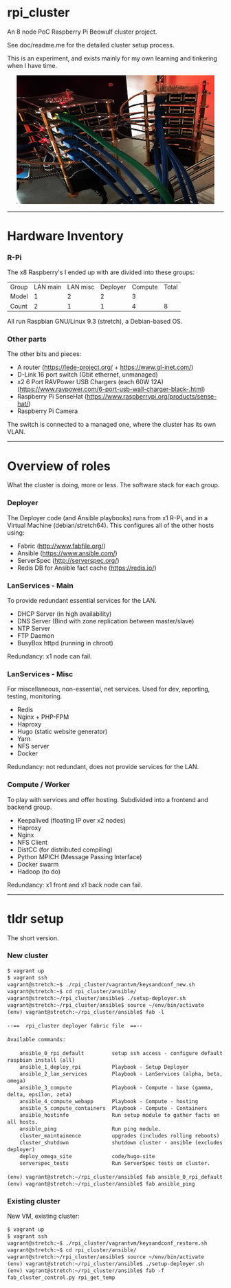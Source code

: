# rpi_cluster

An 8 node PoC Raspberry Pi Beowulf cluster project.

See doc/readme.me for the detailed cluster setup process.

This is an experiment, and exists mainly for my own learning and tinkering when I have time.

<p align="center">
  <img width="460" height="300" src="https://github.com/craig-m/rpi_cluster/raw/master/doc/pictures/pi_towers1.jpg">
</p>

---

# Hardware Inventory

### R-Pi

The x8 Raspberry's I ended up with are divided into these groups:

<table>
<tbody>
<tr>
  <td>Group</td>
  <td>LAN main</td>
  <td>LAN misc</td>
  <td>Deployer</td>
  <td>Compute</td>
  <td>Total</td>
</tr>
<tr>
  <td>Model</td>
  <td>1</td>
  <td>2</td>
  <td>2</td>
  <td>3</td>
  <td>&nbsp;</td>
</tr>
<tr>
  <td>Count</td>
  <td>2</td>
  <td>1</td>
  <td>1</td>
  <td>4</td>
  <td>8</td>
</tr>
</tbody>
</table>

All run Raspbian GNU/Linux 9.3 (stretch), a Debian-based OS.

### Other parts

The other bits and pieces:

* A router (https://lede-project.org/ + https://www.gl-inet.com/)
* D-Link 16 port switch (Gbit ethernet, unmanaged)
* x2 6 Port RAVPower USB Chargers (each 60W 12A) (https://www.ravpower.com/6-port-usb-wall-charger-black-.html)
* Raspberry Pi SenseHat (https://www.raspberrypi.org/products/sense-hat/)
* Raspberry Pi Camera

The switch is connected to a managed one, where the cluster has its own VLAN.


---


# Overview of roles

What the cluster is doing, more or less. The software stack for each group.


### Deployer

The Deployer code (and Ansible playbooks) runs from x1 R-Pi, and in a Virtual Machine (debian/stretch64). This configures all of the other hosts using:

* Fabric (http://www.fabfile.org/)
* Ansible (https://www.ansible.com/)
* ServerSpec (http://serverspec.org/)
* Redis DB for Ansible fact cache (https://redis.io/)


### LanServices - Main

To provide redundant essential services for the LAN.

* DHCP Server (in high availability)
* DNS Server (Bind with zone replication between master/slave)
* NTP Server
* FTP Daemon
* BusyBox httpd (running in chroot)

Redundancy: x1 node can fail.


### LanServices - Misc

For miscellaneous, non-essential, net services. Used for dev, reporting, testing, monitoring.

* Redis
* Nginx + PHP-FPM
* Haproxy
* Hugo (static website generator)
* Yarn
* NFS server
* Docker

Redundancy: not redundant, does not provide services for the LAN.


### Compute / Worker

To play with services and offer hosting. Subdivided into a frontend and backend group.

* Keepalived (floating IP over x2 nodes)
* Haproxy
* Nginx
* NFS Client
* DistCC (for distributed compiling)
* Python MPICH (Message Passing Interface)
* Docker swarm
* Hadoop (to do)

Redundancy: x1 front and x1 back node can fail.


---


# tldr setup

The short version.

### New cluster

```
$ vagrant up
$ vagrant ssh
vagrant@stretch:~$ ./rpi_cluster/vagrantvm/keysandconf_new.sh
vagrant@stretch:~$ cd rpi_cluster/ansible/
vagrant@stretch:~/rpi_cluster/ansible$ ./setup-deployer.sh
vagrant@stretch:~/rpi_cluster/ansible$ source ~/env/bin/activate
(env) vagrant@stretch:~/rpi_cluster/ansible$ fab -l

--==  rpi_cluster deployer fabric file  ==--

Available commands:

    ansible_0_rpi_default         setup ssh access - configure default raspbian install (all)
    ansible_1_deploy_rpi          Playbook - Setup Deployer
    ansible_2_lan_services        Playbook - LanServices (alpha, beta, omega)
    ansible_3_compute             Playbook - Compute - base (gamma, delta, epsilon, zeta)
    ansible_4_compute_webapp      Playbook - Compute - hosting
    ansible_5_compute_containers  Playbook - Compute - Containers
    ansible_hostinfo              Run setup module to gather facts on all hosts.
    ansible_ping                  Run ping module.
    cluster_maintainence          upgrades (includes rolling reboots)
    cluster_shutdown              shutdown cluster - ansible (excludes deployer)
    deploy_omega_site             code/hugo-site
    serverspec_tests              Run ServerSpec tests on cluster.

(env) vagrant@stretch:~/rpi_cluster/ansible$ fab ansible_0_rpi_default
(env) vagrant@stretch:~/rpi_cluster/ansible$ fab ansible_ping
```

### Existing cluster

New VM, existing cluster:

```
$ vagrant up
$ vagrant ssh
vagrant@stretch:~$ ./rpi_cluster/vagrantvm/keysandconf_restore.sh
vagrant@stretch:~$ cd rpi_cluster/ansible/
vagrant@stretch:~/rpi_cluster/ansible$ source ~/env/bin/activate
(env) vagrant@stretch:~/rpi_cluster/ansible$ ./setup-deployer.sh
(env) vagrant@stretch:~/rpi_cluster/ansible$ fab -f fab_cluster_control.py rpi_get_temp
```
